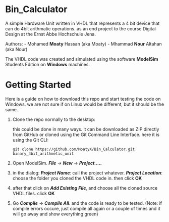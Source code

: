 # Bin_Calculator

A simple Hardware Unit written in VHDL that represents a 4 bit device that can do 4bit arithmatic operations.
as an end project to the course Digital Design at the Ernst Abbe Hochschule Jena.


Authors:
    - Mohamed **Moaty** Hassan (aka Moaty)
    - Mhammad **Nour** Altahan (aka Nour)

The VHDL code was created and simulated using the software **ModelSim** Students Edition on **Windows** machines.

# Getting Started

Here is a guide on how to download this repo and start testing the code on Windows. we are not sure if on Linux would be different, but it should be the same.

1. Clone the repo normally to the desktop:

   this could be done in many ways. it can be downloaded as ZIP directly from GitHub or cloned using the Git Command Line Interface.
   here it is using the Git CLI:
   
   `git clone https://github.com/MoatyX/Bin_Calculator.git binary_4bit_arithmetic_unit`  

2. Open ModelSim. **_File_** -> **_New_** -> **_Project....._**
3. in the dialog: **_Project Name_**: call the project whatever. **_Project Location_**: choose the folder you cloned the VHDL code in. then click **OK**
4. after that click on **_Add Existing File_**, and choose all the cloned source VHDL files. click **OK**
5. Go **_Compile_** -> **_Compile All_**. and the code is ready to be tested. (Note: if compile errors occure, just compile all again or a couple of times and it will go away and show everything green)